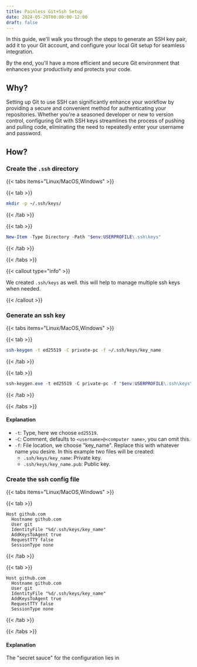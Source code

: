 ```yaml
---
title: Painless Git+Ssh Setup
date: 2024-05-20T00:00:00-12:00
draft: false 
---
```

In this guide, we'll walk you through the steps to generate an SSH key pair, add it to your Git account, and configure your local Git setup for seamless integration. 

By the end, you'll have a more efficient and secure Git environment that enhances your productivity and protects your code.

## Why?

Setting up Git to use SSH can significantly enhance your workflow by providing a secure and convenient method for authenticating your repositories. Whether you're a seasoned developer or new to version control, configuring Git with SSH keys streamlines the process of pushing and pulling code, eliminating the need to repeatedly enter your username and password.

## How?

### Create the `.ssh` directory 

{{< tabs items="Linux/MacOS,Windows" >}}

  {{< tab >}}
  ```bash
  mkdir -p ~/.ssh/keys/
  ```
  {{< /tab >}}

  {{< tab >}}
  ```powershell
  New-Item -Type Directory -Path "$env:USERPROFILE\.ssh\keys" 
  ```
  {{< /tab >}}

{{< /tabs >}}

{{< callout type="info" >}}

  We created `.ssh/keys` as well. this will help to manage multiple ssh keys when needed.
  
{{< /callout >}}


### Generate an ssh key
{{< tabs items="Linux/MacOS,Windows" >}}

  {{< tab >}}
  ```bash
  ssh-keygen -t ed25519 -C private-pc -f ~/.ssh/keys/key_name
  ```
  {{< /tab >}}

  {{< tab >}}
  ```powershell
  ssh-keygen.exe -t ed25519 -C private-pc -f "$env:USERPROFILE\.ssh\keys\key_name" 
  ```
  {{< /tab >}}

{{< /tabs >}}

#### Explanation
- `-t`: Type, here we choose `ed25519`.
- `-C`: Comment, defaults to `<username>@<computer name>`, you can omit this.
- `-f`: File location, we choose "key_name". Replace this with whatever name you desire. In this example two files will be created:
  * `.ssh/keys/key_name`: Private key.
  * `.ssh/keys/key_name.pub`: Public key.

### Create the ssh config file

{{< tabs items="Linux/MacOS,Windows" >}}

{{< tab >}}
  ```ssh-config {lineos=table,filename=".ssh/config"}
  Host github.com
    Hostname github.com
    User git
    IdentityFile "%d/.ssh/keys/key_name"
    AddKeysToAgent true
    RequestTTY false
    SessionType none

  ```
  {{< /tab >}}

  {{< tab >}}
  ```ssh-config {lineos=table,filename=".ssh\config"}
  Host github.com
    Hostname github.com
    User git
    IdentityFile "%d/.ssh/keys/key_name"
    AddKeysToAgent true
    RequestTTY false
    SessionType none
  ```
  {{< /tab >}}

{{< /tabs >}}

#### Explanation
The "secret sauce" for the configuration lies in 
